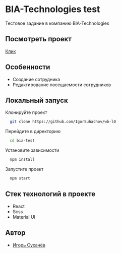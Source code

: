 
# BIA-Technologies test

Тестовое задание в компанию BIA-Technologies


## Посмотреть проект

[Клик](https://bia-test-pi.vercel.app/)


## Особенности

- Создание сотрудника
- Редактирование посещаемости сотрудников


## Локальный запуск

Клонируйте проект

```bash
  git clone https://github.com/IgorSuhachov/wb-l0
```

Перейдите в директорию

```bash
  cd bia-test
```

Установите зависимости
```bash
  npm install
```
Запустите проект

```bash
  npm start
```
## Стек технологий в проекте

- React
- Scss
- Material UI



## Автор

- [Игорь Сухачёв](https://github.com/IgorSuhachov)
